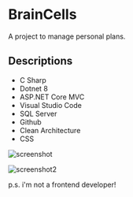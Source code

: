 # BrainCells

A project to manage personal plans.


## Descriptions

  - C Sharp
  - Dotnet 8
  - ASP.NET Core MVC 
  - Visual Studio Code
  - SQL Server
  - Github
  - Clean Architecture
  - CSS


![screenshot](https://github.com/user-attachments/assets/92652366-8e46-453a-865d-31f50bdabe84)


![screenshot2](https://github.com/user-attachments/assets/aa99e5f5-753a-4ce1-8279-6d68a2aa2c81)


p.s. i'm not a frontend developer!
